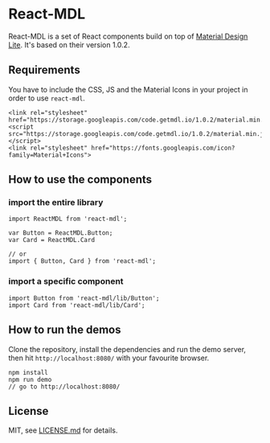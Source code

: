 # React-MDL

React-MDL is a set of React components build on top of [Material Design Lite](https://github.com/google/material-design-lite). It's based on their version 1.0.2.

## Requirements
You have to include the CSS, JS and the Material Icons in your project in order to use `react-mdl`.
```
<link rel="stylesheet" href="https://storage.googleapis.com/code.getmdl.io/1.0.2/material.min.css">
<script src="https://storage.googleapis.com/code.getmdl.io/1.0.2/material.min.js"></script>
<link rel="stylesheet" href="https://fonts.googleapis.com/icon?family=Material+Icons">
```

## How to use the components

### import the entire library
```
import ReactMDL from 'react-mdl';

var Button = ReactMDL.Button;
var Card = ReactMDL.Card

// or
import { Button, Card } from 'react-mdl';
```

### import a specific component
```
import Button from 'react-mdl/lib/Button';
import Card from 'react-mdl/lib/Card';
```

## How to run the demos
Clone the repository, install the dependencies and run the demo server, then hit `http://localhost:8080/` with your favourite browser.
```
npm install
npm run demo
// go to http://localhost:8080/
```

## License

MIT, see [LICENSE.md](/LICENSE.md) for details.
